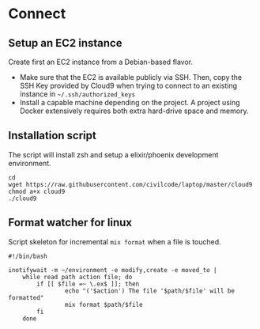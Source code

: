 Connect
=======

Setup an EC2 instance
---------------------
Create first an EC2 instance from a Debian-based flavor.
- Make sure that the EC2 is available publicly via SSH. Then, copy the SSH Key provided by Cloud9 when trying to connect to an existing instance in `~/.ssh/authorized_keys`
- Install a capable machine depending on the project. A project using Docker extensively requires both extra hard-drive space and memory.

Installation script
-------------------
The script will install zsh and setup a elixir/phoenix development environment.

```
cd
wget https://raw.githubusercontent.com/civilcode/laptop/master/cloud9
chmod a+x cloud9
./cloud9
```


Format watcher for linux
--------------------------------

Script skeleton for incremental `mix format` when a file is touched.
``` {.bash}
#!/bin/bash

inotifywait -m ~/environment -e modify,create -e moved_to |
    while read path action file; do
        if [[ $file =~ \.ex$ ]]; then
                echo "('$action') The file '$path/$file' will be formatted"
                mix format $path/$file
        fi
    done
```
